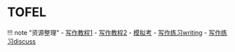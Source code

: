 # TOFEL

<!-- prettier-ignore-start -->
!!! note "资源整理"
    - [写作教程1](https://www.bilibili.com/video/BV1UaxueAEv6/?spm_id_from=333.1387.upload.video_card.click&vd_source=2e4d727c869bc0adbe80e4e36ec92aa1)
    - [写作教程2](https://www.bilibili.com/video/BV1X4kqYME12/?spm_id_from=333.1387.upload.video_card.click&vd_source=2e4d727c869bc0adbe80e4e36ec92aa1%E2%80%98)
    - [模拟考](https://liuxue.koolearn.com/toefl/)
    - [写作练习writing](https://poe.com/T-Integrated-Writing)
    - [写作练习discuss](https://poe.com/T-Academic-Discuss)
<!-- prettier-ignore-end -->